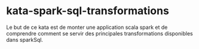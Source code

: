 # kata-spark-sql-transformations

Le but de ce kata est de monter une application scala spark et de comprendre comment se servir des principales transformations disponibles dans sparkSql.
